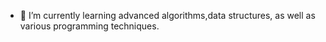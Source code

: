
- 🌱 I’m currently learning advanced algorithms,data structures, as well as various programming techniques.
<!---
durvaakadam/durvaakadam is a ✨ special ✨ repository because its `README.md` (this file) appears on your GitHub profile.
You can click the Preview link to take a look at your changes.
--->
